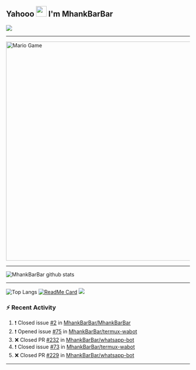 ## Yahooo <img src="https://github.com/TheDudeThatCode/TheDudeThatCode/blob/master/Assets/Hi.gif" width="29px"> I'm MhankBarBar
<img align="center" height="auto" src="https://avatars.githubusercontent.com/u/55822959?s=460&u=98e06e04babbf38abadbcef21413060992a40d71&v=4"/>

___

<img src="https://github.com/TheDudeThatCode/TheDudeThatCode/blob/master/Assets/Mario_Gameplay.gif" alt="Mario Game" width="600" />

___

![MhankBarBar github stats](https://github-readme-stats.vercel.app/api?username=mhankbarbar&show_icons=true&theme=buefy&show_owner=true)
___

![Top Langs](https://github-readme-stats.vercel.app/api/top-langs/?username=mhankbarbar&theme=buefy)
[![ReadMe Card](https://github-readme-stats.vercel.app/api/pin/?username=mhankbarbar&repo=termux-wabot&theme=buefy)](https://github.com/mhankbarbar/termux-wabot)
![](https://github-profile-trophy.vercel.app/?username=MhankBarBar&row=2&column=3)

### :zap: Recent Activity

<!--START_SECTION:activity-->
1. ❗️ Closed issue [#2](https://github.com/MhankBarBar/MhankBarBar/issues/2) in [MhankBarBar/MhankBarBar](https://github.com/MhankBarBar/MhankBarBar)
2. ❗️ Opened issue [#75](https://github.com/MhankBarBar/termux-wabot/issues/75) in [MhankBarBar/termux-wabot](https://github.com/MhankBarBar/termux-wabot)
3. ❌ Closed PR [#232](https://github.com/MhankBarBar/whatsapp-bot/pull/232) in [MhankBarBar/whatsapp-bot](https://github.com/MhankBarBar/whatsapp-bot)
4. ❗️ Closed issue [#73](https://github.com/MhankBarBar/termux-wabot/issues/73) in [MhankBarBar/termux-wabot](https://github.com/MhankBarBar/termux-wabot)
5. ❌ Closed PR [#229](https://github.com/MhankBarBar/whatsapp-bot/pull/229) in [MhankBarBar/whatsapp-bot](https://github.com/MhankBarBar/whatsapp-bot)
<!--END_SECTION:activity-->

---

<!--START_SECTION:waka-->

<!--END_SECTION:waka-->
